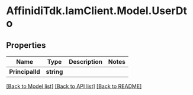# AffinidiTdk.IamClient.Model.UserDto

## Properties

Name | Type | Description | Notes
------------ | ------------- | ------------- | -------------
**PrincipalId** | **string** |  | 

[[Back to Model list]](../README.md#documentation-for-models) [[Back to API list]](../README.md#documentation-for-api-endpoints) [[Back to README]](../README.md)

